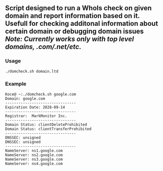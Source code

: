 Script designed to run a WhoIs check on given domain and report information based on it. Usefull for checking additonal information about certain domain or debugging domain issues
<br >*Note: Currently works only with top level domains, .com/.net/etc.*
---
### Usage
```bash
./domcheck.sh domain.ltd
```
### Example
```
Koce@ ~:./domcheck.sh google.com
Domain: google.com
--------------------------------
Expiration Date: 2028-09-14
--------------------------------
Registrar:  MarkMonitor Inc.
--------------------------------
Domain Status: clientDeleteProhibited
Domain Status: clientTransferProhibited
--------------------------------
DNSSEC: unsigned
DNSSEC: unsigned
--------------------------------
NameServer: ns1.google.com
NameServer: ns2.google.com
NameServer: ns3.google.com
NameServer: ns4.google.com
```

